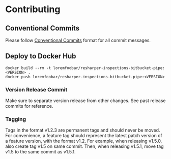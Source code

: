 # Contributing

## Conventional Commits

Please follow [Conventional Commits](https://www.conventionalcommits.org/)
format for all commit messages.

## Deploy to Docker Hub

```shell
docker build --rm -t loremfoobar/resharper-inspections-bitbucket-pipe:<VERSION> .
docker push loremfoobar/resharper-inspections-bitbucket-pipe:<VERSION>
```

### Version Release Commit

Make sure to separate version release from other changes. See past release
commits for reference.

### Tagging

Tags in the format v1.2.3 are permanent tags and should never be moved. For
convenience, a feature tag should represent the latest patch version of a
feature version, with the format v1.2. For example, when releasing v1.5.0, also
create tag v1.5 on same commit. Then, when releasing v1.5.1, move tag v1.5 to
the same commit as v1.5.1.
